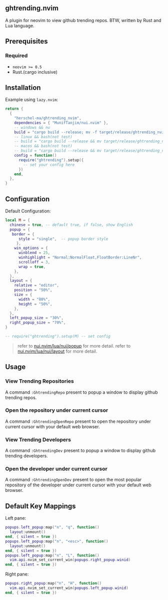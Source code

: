## ghtrending.nvim

A plugin for neovim to view github trending repos.
BTW, written by Rust and Lua language.

## Prerequisites

### Required

- `neovim >= 0.5`
- Rust.(cargo inclusive)

## Installation

Example using `lazy.nvim`:

```lua
return {
  {
    "herschel-ma/ghtrending_nvim",
    dependencies = { "MunifTanjim/nui.nvim" },
    -- windows && nu
    build = "cargo build --release; mv -f target/release/ghtrending_nvim.dll  lua/ghtrending_nvim.dll",
    -- linux && bash(not test)
    -- build = "cargo build --release && mv target/release/ghtrending_nvim.so lua/ghtrending_nvim.so"
    -- macos && bash(not test)
    -- build = "cargo build --release && mv target/release/ghtrending_nvim.dylib lua/ghtrending_nvim.dll"
    config = function()
      require("ghtrending").setup({
        -- set your config here
      })
    end,
  },
}
```

## Configuration

Default Configuration:

```lua
local M = {
  chinese = true, -- default true, if false, show English
  popup = {
   border = {
      style = "single",  -- popup border style
     },
    win_options = {
      winblend = 25,
      winhighlight = "Normal:NormalFloat,FloatBorder:LineNr",
      scrolloff = 3,
      wrap = true,
    },
  },
  layout = {
    relative = "editor",
    position = "50%",
    size = {
      width = "80%",
      height = "50%",
    },
  },
  left_popup_size = "30%",
  right_popup_size = "70%",
}

-- require("ghtrending").setup(M) -- set config
```

> refer to [nui.nvim/lua/nui/popup](https://github.com/MunifTanjim/nui.nvim/tree/main/lua/nui/popup) for more detail.
> refer to [nui.nvim/lua/nui/layout](https://github.com/MunifTanjim/nui.nvim/tree/main/lua/nui/layout) for more detail.

## Usage

### View Trending Repositories

A command `:GhtrendingRepo` present to popup a window to display github trending repos.

### Open the repository under current cursor

A command `:GhtrendingOpenRepo` present to open the repository under current cursor with your default web browser.

### View Trending Developers

A command `:GhtrendingDev` present to popup a window to display github trending developers.

### Open the developer under current cursor

A command `:GhtrendingOpenDev` present to open the most popular repository of the developer under current cursor with your default web browser.

## Default Key Mappings

Left pane:

```lua
popups.left_popup:map("n", "q", function()
  layout:unmount()
end, { silent = true })
popups.left_popup:map("n", "<esc>", function()
  layout:unmount()
end, { silent = true })
popups.left_popup:map("n", "L", function()
  vim.api.nvim_set_current_win(popups.right_popup.winid)
end, { silent = true })
```

Right pane:

```lua
popups.right_popup:map("n", "H", function()
  vim.api.nvim_set_current_win(popups.left_popup.winid)
end, { silent = true })
```
